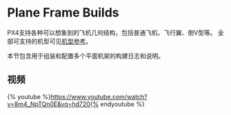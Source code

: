 # Plane Frame Builds

PX4支持各种可以想象到的飞机几何结构，包括普通飞机、飞行翼、倒V型等。 全部可支持的机型可见[机型参考](../airframes/airframe_reference.md#plane)。

本节包含用于组装和配置多个平面机架的构建日志和说明。

## 视频

{% youtube %}https://www.youtube.com/watch?v=8m4_NpTQn0E&vq=hd720{% endyoutube %}